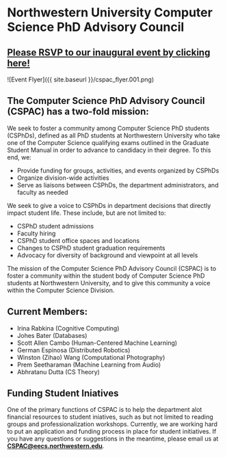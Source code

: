 # Northwestern University Computer Science PhD Advisory Council
## [Please RSVP to our inaugural event by clicking here!](https://docs.google.com/forms/d/e/1FAIpQLSfkxndfHkcU2U_z4aoLct11uPu5G7c9C1t8N3BVL9jdecFxJg/viewform) 
![Event Flyer]({{ site.baseurl }}/cspac_flyer.001.png)

## The Computer Science PhD Advisory Council (CSPAC) has a two-fold mission:
We seek to foster a community among Computer Science PhD students (CSPhDs), 
defined as all PhD students at Northwestern University who take one of the 
Computer Science qualifying exams outlined in the Graduate Student Manual 
in order to advance to candidacy in their degree. To this end, we:
* Provide funding for groups, activities, and events organized by CSPhDs
* Organize division-wide activities
* Serve as liaisons between CSPhDs, the department administrators, and faculty as needed

We seek to give a voice to CSPhDs in department decisions that directly impact student life. These include, but are not limited to:
* CSPhD student admissions
* Faculty hiring
* CSPhD student office spaces and locations
* Changes to CSPhD student graduation requirements
* Advocacy for diversity of background and viewpoint at all levels

The mission of the Computer Science PhD Advisory Council (CSPAC) is to foster a community within the student body of Computer Science 
PhD students at Northwestern University, and to give this community a voice within the Computer Science Division.

## Current Members:
* Irina Rabkina (Cognitive Computing)
* Johes Bater (Databases)
* Scott Allen Cambo (Human-Centered Machine Learning)
* German Espinosa (Distributed Robotics)
* Winston (Zihao) Wang (Computational Photography)
* Prem Seetharaman (Machine Learning from Audio)
* Abhratanu Dutta (CS Theory)

## Funding Student Iniatives
One of the primary functions of CSPAC is to help the department alot
financial resources to student iniatives, such as but not limited to
reading groups and professionalization workshops. Currently, we are 
working hard to put an application and funding process in place
for student initiatives. If you have any questions or suggestions in the
meantime, please email us at [**CSPAC@eecs.northwestern.edu**](mailto:CSPAC@eecs.northwestern.edu).